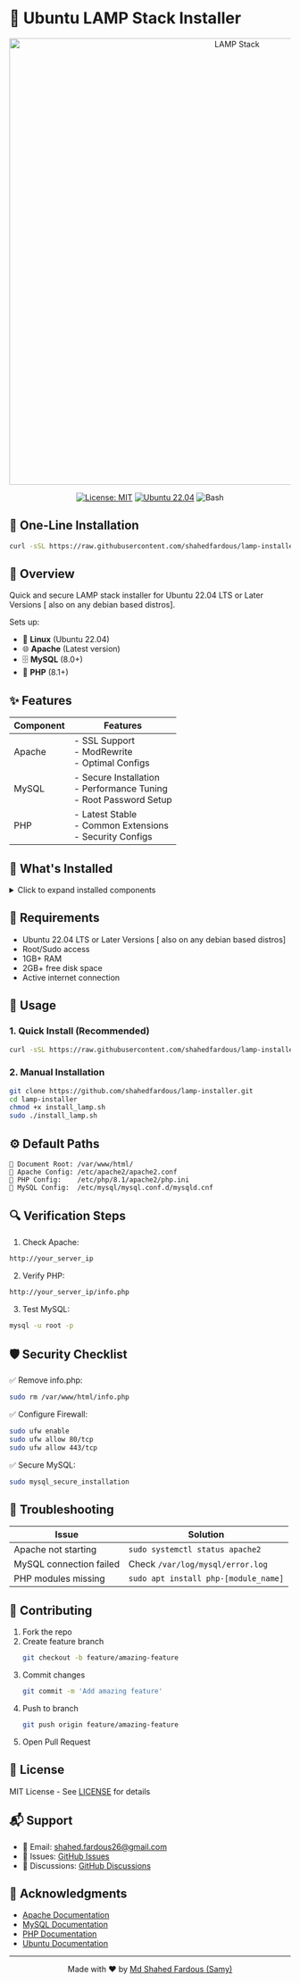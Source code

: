 # 🚀 Ubuntu LAMP Stack Installer

<div align="center">
  <img src="https://user-images.githubusercontent.com/your-user-id/your-repo/banner.svg" alt="LAMP Stack" width="800">

  [![License: MIT](https://img.shields.io/badge/License-MIT-yellow.svg)](https://opensource.org/licenses/MIT)
  [![Ubuntu 22.04](https://img.shields.io/badge/Ubuntu-22.04-E95420?logo=ubuntu&logoColor=white)](https://ubuntu.com/)
  ![Bash](https://img.shields.io/badge/Bash-4.4%2B-4EAA25?logo=gnu-bash&logoColor=white)
</div>

## 🚀 One-Line Installation
```bash
curl -sSL https://raw.githubusercontent.com/shahedfardous/lamp-installer/main/install_lamp.sh | sudo bash
```

## 📖 Overview

Quick and secure LAMP stack installer for Ubuntu 22.04 LTS or Later Versions [ also on any debian based distros].

Sets up:
- 🐧 **Linux** (Ubuntu 22.04)
- 🌐 **Apache** (Latest version)
- 🗄️ **MySQL** (8.0+)
- 🐘 **PHP** (8.1+)

## ✨ Features

| Component | Features |
|-----------|----------|
| Apache | - SSL Support<br>- ModRewrite<br>- Optimal Configs |
| MySQL | - Secure Installation<br>- Performance Tuning<br>- Root Password Setup |
| PHP | - Latest Stable<br>- Common Extensions<br>- Security Configs |

## 🔧 What's Installed

<details>
<summary>Click to expand installed components</summary>

### Apache Modules
- mod_rewrite
- mod_ssl
- mod_security

### PHP Extensions
- php-mysql
- php-curl
- php-gd
- php-mbstring
- php-xml
- php-json
- php-zip

### MySQL Configuration
- Secure defaults
- InnoDB optimizations
- Performance settings
</details>

## 🚦 Requirements

- Ubuntu 22.04 LTS or Later Versions [ also on any debian based distros]
- Root/Sudo access
- 1GB+ RAM
- 2GB+ free disk space
- Active internet connection

## 📝 Usage

### 1. Quick Install (Recommended)
```bash
curl -sSL https://raw.githubusercontent.com/shahedfardous/lamp-installer/main/install_lamp.sh | sudo bash
```

### 2. Manual Installation
```bash
git clone https://github.com/shahedfardous/lamp-installer.git
cd lamp-installer
chmod +x install_lamp.sh
sudo ./install_lamp.sh
```

## ⚙️ Default Paths

```plaintext
📂 Document Root: /var/www/html/
📂 Apache Config: /etc/apache2/apache2.conf
📂 PHP Config:    /etc/php/8.1/apache2/php.ini
📂 MySQL Config:  /etc/mysql/mysql.conf.d/mysqld.cnf
```

## 🔍 Verification Steps

1. Check Apache:
```bash
http://your_server_ip
```

2. Verify PHP:
```bash
http://your_server_ip/info.php
```

3. Test MySQL:
```bash
mysql -u root -p
```

## 🛡️ Security Checklist

✅ Remove info.php:
```bash
sudo rm /var/www/html/info.php
```

✅ Configure Firewall:
```bash
sudo ufw enable
sudo ufw allow 80/tcp
sudo ufw allow 443/tcp
```

✅ Secure MySQL:
```bash
sudo mysql_secure_installation
```

## 🐛 Troubleshooting

| Issue | Solution |
|-------|----------|
| Apache not starting | `sudo systemctl status apache2` |
| MySQL connection failed | Check `/var/log/mysql/error.log` |
| PHP modules missing | `sudo apt install php-[module_name]` |

## 🤝 Contributing

1. Fork the repo
2. Create feature branch
   ```bash
   git checkout -b feature/amazing-feature
   ```
3. Commit changes
   ```bash
   git commit -m 'Add amazing feature'
   ```
4. Push to branch
   ```bash
   git push origin feature/amazing-feature
   ```
5. Open Pull Request

## 📄 License

MIT License - See [LICENSE](LICENSE) for details

## 📬 Support

- 📧 Email: shahed.fardous26@gmail.com
- 🐛 Issues: [GitHub Issues](https://github.com/shahedfardous/lamp-installer/issues)
- 💬 Discussions: [GitHub Discussions](https://github.com/shahedfardous/lamp-installer/discussions)

## 🙏 Acknowledgments

- [Apache Documentation](https://httpd.apache.org/docs/)
- [MySQL Documentation](https://dev.mysql.com/doc/)
- [PHP Documentation](https://www.php.net/docs.php)
- [Ubuntu Documentation](https://help.ubuntu.com/)

---
<div align="center">
Made with ❤️ by <a href="https://github.com/shahedfardous">Md Shahed Fardous (Samy)</a>
</div>